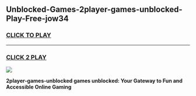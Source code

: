 
## Unblocked-Games-2player-games-unblocked-Play-Free-jow34
<h3>
<a href="https://premium76.site?title=2player-games-unblocked&ref=18A">CLICK TO PLAY</a></h3>
<hr>

<h3>
<a href="https://premium76.site?title=2player-games-unblocked&ref=18A">CLICK 2 PLAY</a>
  
</h3>

<a href="https://premium76.site?title=2player-games-unblocked&ref=18A"><img src="https://clearcache.store/games.png"></a>


**2player-games-unblocked games unblocked: Your Gateway to Fun and Accessible Online Gaming**
